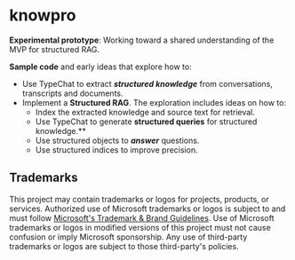 # knowpro

**Experimental prototype**: Working toward a shared understanding of the MVP for structured RAG.

**Sample code** and early ideas that explore how to:

- Use TypeChat to extract **_structured knowledge_** from conversations, transcripts and documents.
- Implement a **Structured RAG**. The exploration includes ideas on how to:
  - Index the extracted knowledge and source text for retrieval.
  - Use TypeChat to generate **structured queries** for structured knowledge.\*\*
  - Use structured objects to **_answer_** questions.
  - Use structured indices to improve precision.

## Trademarks

This project may contain trademarks or logos for projects, products, or services. Authorized use of Microsoft
trademarks or logos is subject to and must follow
[Microsoft's Trademark & Brand Guidelines](https://www.microsoft.com/en-us/legal/intellectualproperty/trademarks/usage/general).
Use of Microsoft trademarks or logos in modified versions of this project must not cause confusion or imply Microsoft sponsorship.
Any use of third-party trademarks or logos are subject to those third-party's policies.
